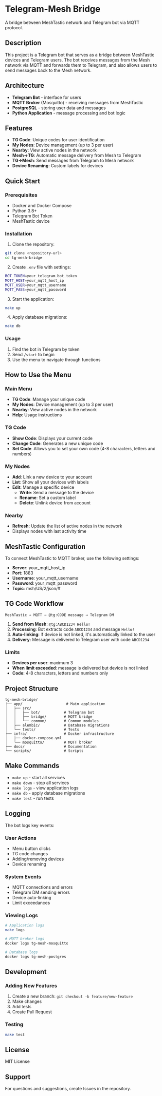 # Telegram-Mesh Bridge

A bridge between MeshTastic network and Telegram bot via MQTT protocol.

## Description

This project is a Telegram bot that serves as a bridge between MeshTastic devices and Telegram users. The bot receives messages from the Mesh network via MQTT and forwards them to Telegram, and also allows users to send messages back to the Mesh network.

## Architecture

- **Telegram Bot** - interface for users
- **MQTT Broker** (Mosquitto) - receiving messages from MeshTastic
- **PostgreSQL** - storing user data and messages
- **Python Application** - message processing and bot logic

## Features

- **TG Code**: Unique codes for user identification
- **My Nodes**: Device management (up to 3 per user)
- **Nearby**: View active nodes in the network
- **Mesh→TG**: Automatic message delivery from Mesh to Telegram
- **TG→Mesh**: Send messages from Telegram to Mesh network
- **Device Renaming**: Custom labels for devices

## Quick Start

### Prerequisites

- Docker and Docker Compose
- Python 3.8+
- Telegram Bot Token
- MeshTastic device

### Installation

1. Clone the repository:
```bash
git clone <repository-url>
cd tg-mesh-bridge
```

2. Create `.env` file with settings:
```bash
BOT_TOKEN=your_telegram_bot_token
MQTT_HOST=your_mqtt_host_ip
MQTT_USER=your_mqtt_username
MQTT_PASS=your_mqtt_password
```

3. Start the application:
```bash
make up
```

4. Apply database migrations:
```bash
make db
```

### Usage

1. Find the bot in Telegram by token
2. Send `/start` to begin
3. Use the menu to navigate through functions

## How to Use the Menu

### Main Menu
- **TG Code**: Manage your unique code
- **My Nodes**: Device management (up to 3 per user)
- **Nearby**: View active nodes in the network
- **Help**: Usage instructions

### TG Code
- **Show Code**: Displays your current code
- **Change Code**: Generates a new unique code
- **Set Code**: Allows you to set your own code (4-8 characters, letters and numbers)

### My Nodes
- **Add**: Link a new device to your account
- **List**: Show all your devices with labels
- **Edit**: Manage a specific device
  - **Write**: Send a message to the device
  - **Rename**: Set a custom label
  - **Delete**: Unlink device from account

### Nearby
- **Refresh**: Update the list of active nodes in the network
- Displays nodes with last activity time

## MeshTastic Configuration

To connect MeshTastic to MQTT broker, use the following settings:

- **Server**: your_mqtt_host_ip
- **Port**: 1883
- **Username**: your_mqtt_username
- **Password**: your_mqtt_password
- **Topic**: msh/US/2/json/#

## TG Code Workflow

```
MeshTastic → MQTT → @tg:CODE message → Telegram DM
```

1. **Send from Mesh**: `@tg:ABCD1234 Hello!`
2. **Processing**: Bot extracts code `ABCD1234` and message `Hello!`
3. **Auto-linking**: If device is not linked, it's automatically linked to the user
4. **Delivery**: Message is delivered to Telegram user with code `ABCD1234`

### Limits
- **Devices per user**: maximum 3
- **When limit exceeded**: message is delivered but device is not linked
- **Code**: 4-8 characters, letters and numbers only

## Project Structure

```
tg-mesh-bridge/
├── app/                    # Main application
│   ├── src/
│   │   ├── bot/           # Telegram bot
│   │   ├── bridge/        # MQTT bridge
│   │   └── common/        # Common modules
│   ├── alembic/           # Database migrations
│   └── tests/             # Tests
├── infra/                 # Docker infrastructure
│   ├── docker-compose.yml
│   └── mosquitto/         # MQTT broker
├── docs/                  # Documentation
└── scripts/               # Scripts
```

## Make Commands

- `make up` - start all services
- `make down` - stop all services
- `make logs` - view application logs
- `make db` - apply database migrations
- `make test` - run tests

## Logging

The bot logs key events:

### User Actions
- Menu button clicks
- TG code changes
- Adding/removing devices
- Device renaming

### System Events
- MQTT connections and errors
- Telegram DM sending errors
- Device auto-linking
- Limit exceedances

### Viewing Logs
```bash
# Application logs
make logs

# MQTT broker logs
docker logs tg-mesh-mosquitto

# Database logs
docker logs tg-mesh-postgres
```

## Development

### Adding New Features

1. Create a new branch: `git checkout -b feature/new-feature`
2. Make changes
3. Add tests
4. Create Pull Request

### Testing

```bash
make test
```

## License

MIT License

## Support

For questions and suggestions, create Issues in the repository.
